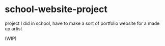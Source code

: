 # school-website-project
project I did in school, have to make a sort of portfolio website for a made up artist

(WIP)

